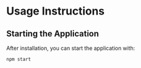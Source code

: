 # Usage Instructions

## Starting the Application

After installation, you can start the application with:

```bash
npm start
